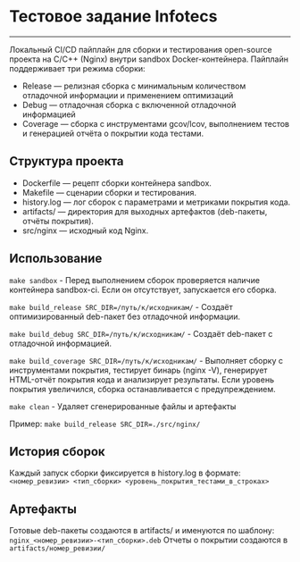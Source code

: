 # Тестовое задание Infotecs
---
Локальный CI/CD пайплайн для сборки и тестирования open-source проекта на C/C++ (Nginx) внутри sandbox Docker-контейнера. Пайплайн поддерживает три режима сборки:
 - Release — релизная сборка с минимальным количеством отладочной информации и применением оптимизаций
 - Debug — отладочная сборка с включенной отладочной информацией
 - Coverage — сборка с инструментами gcov/lcov, выполнением тестов и генерацией отчёта о покрытии кода тестами.

## Структура проекта
- Dockerfile — рецепт сборки контейнера sandbox.
- Makefile — сценарии сборки и тестирования.
- history.log — лог сборок с параметрами и метриками покрытия кода.
- artifacts/ — директория для выходных артефактов (deb-пакеты, отчёты покрытия).
- src/nginx — исходный код Nginx.

## Использование 
```make sandbox``` - Перед выполнением сборок проверяется наличие контейнера sandbox-ci. Если он отсутствует, запускается его сборка.

```make build_release SRC_DIR=/путь/к/исходникам/``` - Создаёт оптимизированный deb-пакет без отладочной информации.

```make build_debug SRC_DIR=/путь/к/исходникам/``` - Создаёт deb-пакет с отладочной информацией.

```make build_coverage SRC_DIR=/путь/к/исходникам/``` - Выполняет сборку с инструментами покрытия, тестирует бинарь (nginx -V), генерирует HTML-отчёт покрытия кода и анализирует результаты. Если уровень покрытия увеличился, сборка останавливается с предупреждением.

```make clean``` - Удаляет сгенерированные файлы и артефакты

Пример:
```make build_release SRC_DIR=./src/nginx/```
## История сборок
Каждый запуск сборки фиксируется в history.log в формате:
```<номер_ревизии> <тип_сборки> <уровень_покрытия_тестами_в_строках>```
## Артефакты
Готовые deb-пакеты создаются в artifacts/ и именуются по шаблону:
```nginx_<номер_ревизии>-<тип_сборки>.deb```
Отчеты о покрытии создаются в ```artifacts/номер_ревизии/```
